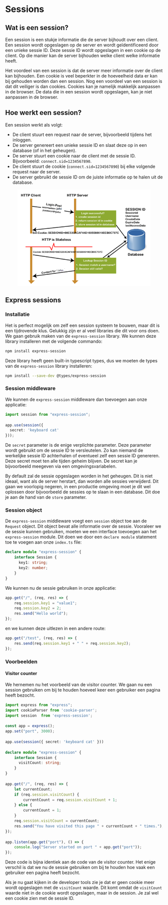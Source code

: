 # Sessions

## Wat is een session?

Een session is een stukje informatie die de server bijhoudt over een client. Een session wordt opgeslagen op de server en wordt geïdentificeerd door een unieke sessie ID. Deze sessie ID wordt opgeslagen in een cookie op de client. Op die manier kan de server bijhouden welke client welke informatie heeft.

Het voordeel van een session is dat de server meer informatie over de client kan bijhouden. Een cookie is veel beperkter in de hoeveelheid data er kan bij gehouden worden dan een session. Nog een voordeel van een session is dat dit veiliger is dan cookies. Cookies kan je namelijk makkelijk aanpassen in de browser. De data die in een session wordt opgeslagen, kan je niet aanpassen in de browser.

## Hoe werkt een session?

Een session werkt als volgt:

* De client stuurt een request naar de server, bijvoorbeeld tijdens het inloggen.
* De server genereert een unieke sessie ID en slaat deze op in een database (of in het geheugen).
* De server stuurt een cookie naar de client met de sessie ID. Bijvoorbeeld: `connect.sid=1234567890`.
* De client stuurt de cookie (`connect.sid=1234567890`) bij elke volgende request naar de server.
* De server gebruikt de sessie ID om de juiste informatie op te halen uit de database.

<figure><img src="../../.gitbook/assets/image (2).png" alt=""><figcaption></figcaption></figure>

## Express sessions

### Installatie

Het is perfect mogelijk om zelf een session systeem te bouwen, maar dit is een tijdrovende klus. Gelukkig zijn er al veel libraries die dit voor ons doen. We gaan gebruik maken van de `express-session` library. We kunnen deze library installeren met de volgende commando:

```bash
npm install express-session
```

Deze library heeft geen built-in typescript types, dus we moeten de types van de `express-session` library installeren:

```bash
npm install --save-dev @types/express-session
```

### Session middleware

We kunnen de `express-session` middleware dan toevoegen aan onze applicatie:

```typescript
import session from "express-session";

app.use(session({
  secret: 'keyboard cat'
}));
```

De `secret` parameter is de enige verplichte parameter. Deze parameter wordt gebruikt om de sessie ID te versleutelen. Zo kan niemand de werkelijke sessie ID achterhalen of eventueel zelf een sessie ID genereren. Deze secret moet ten alle tijden geheim blijven. De secret kan je bijvoorbeeld meegeven via een omgevingsvariabelen.

By default zal de sessie opgeslagen worden in het geheugen. Dit is niet ideaal, want als de server herstart, dan worden alle sessies verwijderd. Dit gaan we voorlopig negeren, in een productie omgeving moet je dit wel oplossen door bijvoorbeeld de sessies op te slaan in een database. Dit doe je aan de hand van de `store` parameter.

### Session object

De `express-session` middleware voegt een `session` object toe aan de `Request` object. Dit object bevat alle informatie over de sessie. Vooraleer we de sessie kunnen gebruiken, moeten we een interface toevoegen aan het `express-session` module. Dit doen we door een `declare module` statement toe te voegen aan onze `index.ts` file:

```typescript
declare module "express-session" {
    interface Session {
      key1: string;
      key2: number;
    }
}
```

We kunnen nu de sessie gebruiken in onze applicatie:

```typescript
app.get("/", (req, res) => {
    req.session.key1 = "value1";
    req.session.key2 = 2;
    res.send("Hello world");
});
```

en we kunnen deze uitlezen in een andere route:

```typescript
app.get("/test", (req, res) => {
    res.send(req.session.key1 + " " + req.session.key2);
});
```

### Voorbeelden

#### Visitor counter

We hernemen nu het voorbeeld van de visitor counter. We gaan nu een session gebruiken om bij te houden hoeveel keer een gebruiker een pagina heeft bezocht.

```typescript
import express from "express";
import cookieParser from 'cookie-parser';
import session  from 'express-session';

const app = express();
app.set("port", 3000);

app.use(session({ secret: 'keyboard cat' }))

declare module "express-session" {
    interface Session {
      visitCount: string;
    }
}

app.get("/", (req, res) => {
    let currentCount;
    if (req.session.visitCount) {
        currentCount = req.session.visitCount + 1;
    } else {
        currentCount = 1;
    }
    req.session.visitCount = currentCount;
    res.send("You have visited this page " + currentCount + " times.");
});

app.listen(app.get("port"), () => {
    console.log("Server started on port " + app.get("port"));
});
```

Deze code is bijna identiek aan de code van de visitor counter. Het enige verschil is dat we nu de sessie gebruiken om bij te houden hoe vaak een gebruiker een pagina heeft bezocht.

Als je nu gaat kijken in de developer tools zie je dat er geen cookie meer wordt opgeslagen met de `visitCount` waarde. Dit komt omdat de `visitCount` waarde niet in de cookie wordt opgeslagen, maar in de session. Je zal wel een cookie zien met de sessie ID.
